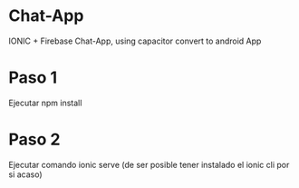 # Chat-App
IONIC + Firebase Chat-App, using capacitor convert to android App

# Paso 1
Ejecutar npm install
# Paso 2
Ejecutar comando ionic serve (de ser posible tener instalado el ionic cli por si acaso)